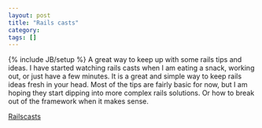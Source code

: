 ```yaml
---
layout: post
title: "Rails casts"
category:
tags: []
---
```

{% include JB/setup %}
A great way to keep up with some rails tips and ideas. I have started watching rails casts when I am eating a snack, working out, or just have a few minutes. It is a great and simple way to keep rails ideas fresh in your head. Most of the tips are fairly basic for now, but I am hoping they start dipping into more complex rails solutions. Or how to break out of the framework when it makes sense.

<a href="http://railscasts.com/">Railscasts</a>